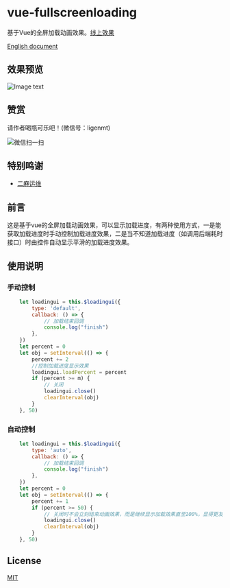 # vue-fullscreenloading

基于Vue的全屏加载动画效果。[线上效果](https://ligenmt.github.io/vue-fullscreenloading/)

[English document](https://github.com/ligenmt/vue-fullscreenloading/blob/master/README_EN.md)

## 效果预览

![Image text](https://ligenmt.github.io/resources/images/vue-fullscreenloading-auto.gif)


## 赞赏

请作者喝瓶可乐吧！(微信号：ligenmt)

![微信扫一扫](https://ligenmt.github.io/resources/images/weixin.png)

## 特别鸣谢

- [二麻运维](http://www.ermazi.com/)

## 前言

这是基于vue的全屏加载动画效果，可以显示加载进度，有两种使用方式，一是能获取加载进度时手动控制加载进度效果，二是当不知道加载进度（如调用后端耗时接口）时由控件自动显示平滑的加载进度效果。

## 使用说明

### 手动控制

```js
    let loadingui = this.$loadingui({
        type: 'default',
        callback: () => {
            // 加载结束回调
            console.log("finish")
        },
    })
    let percent = 0
    let obj = setInterval(() => {
        percent += 2
        //控制加载进度显示效果
        loadingui.loadPercent = percent
        if (percent >= m) {
            // 关闭
            loadingui.close()
            clearInterval(obj)
        }
    }, 50)
```

### 自动控制

```js
    let loadingui = this.$loadingui({
        type: 'auto',
        callback: () => {
            // 加载结束回调
            console.log("finish")
        },
    })
    let percent = 0
    let obj = setInterval(() => {
        percent += 1
        if (percent >= 50) {
            // 关闭时不会立刻结束动画效果，而是继续显示加载效果直至100%，显得更友好真实:)
            loadingui.close()
            clearInterval(obj)
        }
    }, 50)
```

## License

[MIT](https://github.com/lin-xin/vue-manage-system/blob/master/LICENSE)
